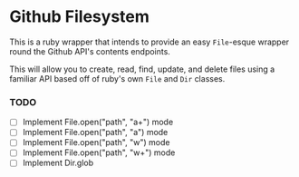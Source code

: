 # Github Filesystem 

This is a ruby wrapper that intends to provide an easy `File`-esque
wrapper round the Github API's contents endpoints.

This will allow you to create, read, find, update, and delete files using a familiar API based off of ruby's own `File` and `Dir` classes.

### TODO

- [ ] Implement File.open("path", "a+") mode
- [ ] Implement File.open("path", "a") mode
- [ ] Implement File.open("path", "w") mode
- [ ] Implement File.open("path", "w+") mode
- [ ] Implement Dir.glob
